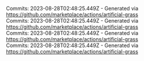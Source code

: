 Commits: 2023-08-28T02:48:25.449Z - Generated via https://github.com/marketplace/actions/artificial-grass
<br>
Commits: 2023-08-28T02:48:25.449Z - Generated via https://github.com/marketplace/actions/artificial-grass
<br>
Commits: 2023-08-28T02:48:25.449Z - Generated via https://github.com/marketplace/actions/artificial-grass
<br>
Commits: 2023-08-28T02:48:25.449Z - Generated via https://github.com/marketplace/actions/artificial-grass
<br>
